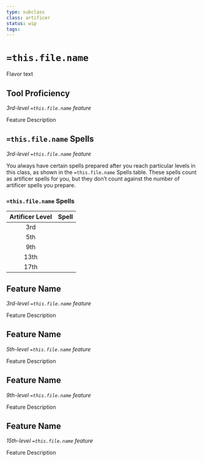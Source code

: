 ```yaml
---
type: subclass
class: artificer
status: wip
tags:
---
```


# `=this.file.name`

Flavor text

## Tool Proficiency
*3rd-level `=this.file.name` feature*

Feature Description

## `=this.file.name` Spells
*3rd-level `=this.file.name` feature*

You always have certain spells prepared after you reach particular levels in this class, as shown in the `=this.file.name` Spells table. These spells count as artificer spells for you, but they don’t count against the number of artificer spells you prepare.

### `=this.file.name` Spells
| Artificer Level | Spell |
|:---:|---|
| 3rd | |
| 5th | |
| 9th | |
| 13th | |
| 17th | |

## Feature Name
*3rd-level `=this.file.name` feature*

Feature Description

## Feature Name
*5th-level `=this.file.name` feature*

Feature Description

## Feature Name
*9th-level `=this.file.name` feature*

Feature Description

## Feature Name
*15th-level `=this.file.name` feature*

Feature Description

